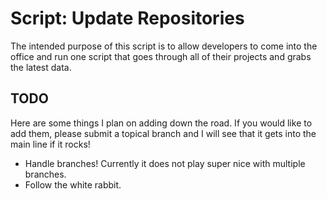 Script: Update Repositories
=============

The intended purpose of this script is to allow developers to come into the office
and run one script that goes through all of their projects and grabs the latest data.

TODO
-------

Here are some things I plan on adding down the road. If you would like to add them,
please submit a topical branch and I will see that it gets into the main line if it rocks!

* Handle branches! Currently it does not play super nice with multiple branches.
* Follow the white rabbit.
